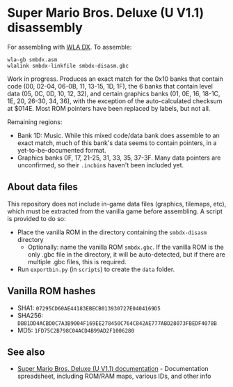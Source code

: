 # Super Mario Bros. Deluxe (U V1.1) disassembly

For assembling with [WLA DX](https://github.com/vhelin/wla-dx). To assemble:
```
wla-gb smbdx.asm
wlalink smbdx-linkfile smbdx-disasm.gbc
```

Work in progress. Produces an exact match for the 0x10 banks that contain code (00, 02-04, 06-0B, 11, 13-15, 1D, 1F), the 6 banks that contain level data (05, 0C, 0D, 10, 12, 32), and certain graphics banks (01, 0E, 16, 18-1C, 1E, 20, 26-30, 34, 36), with the exception of the auto-calculated checksum at $014E. Most ROM pointers have been replaced by labels, but not all.

Remaining regions:
- Bank 1D: Music. While this mixed code/data bank does assemble to an exact match, much of this bank's data seems to contain pointers, in a yet-to-be-documented format.
- Graphics banks 0F, 17, 21-25, 31, 33, 35, 37-3F. Many data pointers are unconfirmed, so their `.incbin`s haven't been included yet.

## About data files
This repository does not include in-game data files (graphics, tilemaps, etc), which must be extracted from the vanilla game before assembling. A script is provided to do so:
- Place the vanilla ROM in the directory containing the `smbdx-disasm` directory
    - Optionally: name the vanilla ROM `smbdx.gbc`. If the vanilla ROM is the only .gbc file in the directory, it will be auto-detected, but if there are multiple .gbc files, this is required.
- Run `exportbin.py` (in `scripts`) to create the `data` folder.

## Vanilla ROM hashes
- SHA1: `07295CD60AE44183EBECB013930727E0404169D5`
- SHA256: `DB81DD4ACBD0C7A3B9004F169EE278450C764C842AE777ABD28073FBEDF4078B`
- MD5: `1FD75C2B798C04ACD4B99AD2F1006280`

## See also
- [Super Mario Bros. Deluxe (U V1.1) documentation](https://docs.google.com/spreadsheets/d/19fShYqArSSwr_LNUHhCVjaquUkKdN37tw3Fd13LUB5c/) - Documentation spreadsheet, including ROM/RAM maps, various IDs, and other info
